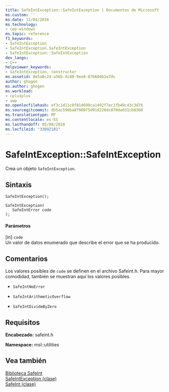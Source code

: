 ```yaml
---
title: SafeIntException::SafeIntException | Documentos de Microsoft
ms.custom: ''
ms.date: 11/04/2016
ms.technology:
- cpp-windows
ms.topic: reference
f1_keywords:
- SafeIntException
- SafeIntException.SafeIntException
- SafeIntException::SafeIntException
dev_langs:
- C++
helpviewer_keywords:
- SafeIntException, constructor
ms.assetid: 8e5a0c24-a56b-4c80-9ee8-876604b1e7dc
author: ghogen
ms.author: ghogen
ms.workload:
- cplusplus
- uwp
ms.openlocfilehash: ef3c1d11c0f814699ca1492f7ec1fb49c43c3d76
ms.sourcegitcommit: d55ac596ba8f908f5d91d228dc070dad31cb8360
ms.translationtype: MT
ms.contentlocale: es-ES
ms.lasthandoff: 05/08/2018
ms.locfileid: "33892181"
---
```

# <a name="safeintexceptionsafeintexception"></a>SafeIntException::SafeIntException
Crea un objeto `SafeIntException`.  
  
## <a name="syntax"></a>Sintaxis  
  
```  
SafeIntException();  
  
SafeIntException(  
   SafeIntError code  
);  
```  
  
#### <a name="parameters"></a>Parámetros  
 [in] `code`  
 Un valor de datos enumerado que describe el error que se ha producido.  
  
## <a name="remarks"></a>Comentarios  
 Los valores posibles de `code` se definen en el archivo Safeint.h. Para mayor comodidad, también se muestran aquí los valores posibles.  
  
-   `SafeIntNoError`  
  
-   `SafeIntArithmeticOverflow`  
  
-   `SafeIntDivideByZero`  
  
## <a name="requirements"></a>Requisitos  
 **Encabezado:** safeint.h  
  
 **Namespace:** msl::utilities  
  
## <a name="see-also"></a>Vea también  
 [Biblioteca SafeInt](../windows/safeint-library.md)   
 [SafeIntException (clase)](../windows/safeintexception-class.md)   
 [SafeInt (clase)](../windows/safeint-class.md)